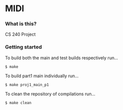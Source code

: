 # MIDI
### What is this?
CS 240 Project
### Getting started
To build both the main and test builds respectively run...
```
$ make
```
To build part1 main individually run...
```
$ make proj1_main_p1
```
To clean the repository of compilations run...
```
$ make clean
```
